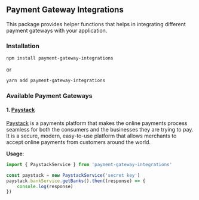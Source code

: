 ## Payment Gateway Integrations

This package provides helper functions that helps in integrating different payment gateways with your application.

### Installation
```bash
npm install payment-gateway-integrations
```

or

```bash
yarn add payment-gateway-integrations
```

### Available Payment Gateways

#### 1. [Paystack](./src/paystack/README.md)
[Paystack](https://paystack.com/) is a payments platform that makes the online payments process seamless for both the consumers and the businesses they are trying to pay. It is a secure, modern, easy-to-use platform that allows merchants to accept online payments from customers around the world.

**Usage**:
```typescript
import { PaystackService } from 'payment-gateway-integrations'

const paystack = new PaystackService('secret key')
paystack.bankService.getBanks().then((response) => {
    console.log(response)
})
```

